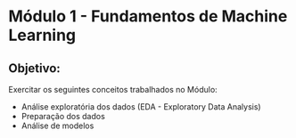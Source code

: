 # Módulo 1 - Fundamentos de Machine Learning
## Objetivo:
Exercitar os seguintes conceitos trabalhados no Módulo:
- Análise exploratória dos dados (EDA - Exploratory Data Analysis)
- Preparação dos dados
- Análise de modelos
